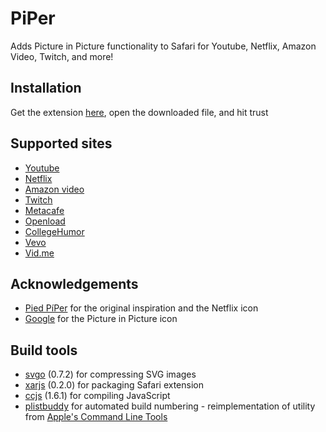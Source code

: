 # PiPer
Adds Picture in Picture functionality to Safari for Youtube, Netflix, Amazon Video, Twitch, and more!

## Installation

Get the extension [here](https://s3.amazonaws.com/piper-extension/PiPer.safariextz), open the downloaded file, and hit trust

## Supported sites
* [Youtube](http://www.youtube.com)
* [Netflix](http://www.netflix.com)
* [Amazon video](http://www.amazon.com/PrimeVideo)
* [Twitch](http://www.twitch.tv)
* [Metacafe](http://www.metacafe.com)
* [Openload](http://www.openload.co)
* [CollegeHumor](http://www.collegehumor.com)
* [Vevo](http://www.vevo.com)
* [Vid.me](http://www.vid.me)

## Acknowledgements
* [Pied PíPer](https://github.com/JoeKuhns/PiedPiPer.safariextension) for the original inspiration and the Netflix icon
* [Google](https://github.com/google/material-design-icons) for the Picture in Picture icon

## Build tools
* [svgo](https://github.com/svg/svgo) (0.7.2) for compressing SVG images
* [xarjs](https://github.com/robertknight/xar-js) (0.2.0) for packaging Safari extension
* [ccjs](https://github.com/google/closure-compiler-js) (1.6.1) for compiling JavaScript
* [plistbuddy](https://github.com/amarcu5/PiPer/tree/master/build-tools/) for automated build numbering - reimplementation of utility from [Apple's Command Line Tools](https://developer.apple.com/download/)
